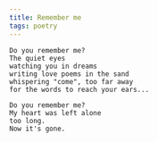 ```yaml
---
title: Remember me
tags: poetry
---
```


    Do you remember me?
    The quiet eyes
    watching you in dreams
    writing love poems in the sand
    whispering "come", too far away
    for the words to reach your ears...

    Do you remember me?
    My heart was left alone
    too long.
    Now it's gone.



